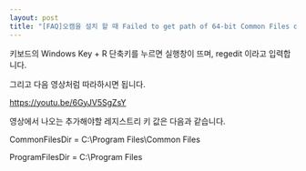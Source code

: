 ```yaml
---
layout: post
title: "[FAQ]오캠을 설치 할 때 Failed to get path of 64-bit Common Files directory 에러가 나는 경우 해결방안"
---
```


키보드의 Windows Key + R 단축키를 누르면 실행창이 뜨며, regedit 이라고 입력합니다.

그리고 다음 영상처럼 따라하시면 됩니다.

<https://youtu.be/6GyJV5SgZsY>

영상에서 나오는 추가해야할 레지스트리 키 값은 다음과 같습니다.

CommonFilesDir = C:\Program Files\Common Files

ProgramFilesDir = C:\Program Files


